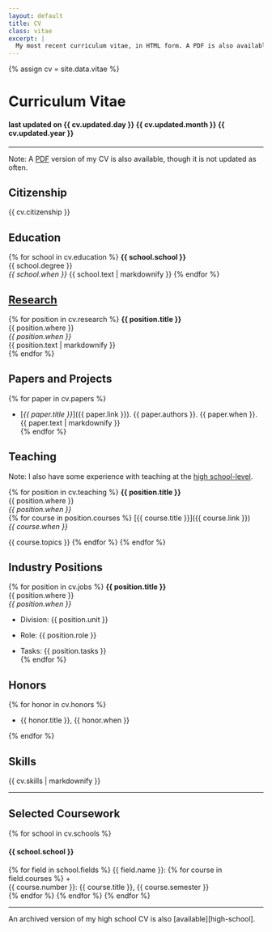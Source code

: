 ```yaml
---
layout: default
title: CV
class: vitae
excerpt: |
  My most recent curriculum vitae, in HTML form. A PDF is also available!
---
```


{% assign cv = site.data.vitae %}

# Curriculum Vitae

#### last updated on {{ cv.updated.day }} {{ cv.updated.month }} {{ cv.updated.year }}

----

Note: A [PDF][] version of my CV is also available, though it is not updated as
often.

## Citizenship

{{ cv.citizenship }}

## Education

{% for school in cv.education %}
  **{{ school.school }}**  
  {{ school.degree }}  
  *{{ school.when }}*
  {{ school.text | markdownify }}
{% endfor %}

## [Research][]

{% for position in cv.research %}
  **{{ position.title }}**  
  {{ position.where }}  
  *{{ position.when }}*  
  {{ position.text | markdownify }}  
{% endfor %}

## Papers and Projects

{% for paper in cv.papers %}
  + [*{{ paper.title }}*]({{ paper.link }}). {{ paper.authors }}. {{ paper.when }}.  
    {{ paper.text | markdownify }}  
{% endfor %}

## Teaching

Note: I also have some experience with teaching at the [high school-level][hs].

{% for position in cv.teaching %}
  **{{ position.title }}**  
  {{ position.where }}  
  *{{ position.when }}*  
  {% for course in position.courses %}
  [{{ course.title }}]({{ course.link }})  
  *{{ course.when }}*  
  
  {{ course.topics }}
  {% endfor %}
{% endfor %}

## Industry Positions

{% for position in cv.jobs %}
  **{{ position.title }}**  
  {{ position.where }}  
  *{{ position.when }}*  

  + Division: {{ position.unit }}  

  + Role:     {{ position.role }}  

  + Tasks:    {{ position.tasks }}  
{% endfor %}

## Honors

{% for honor in cv.honors %}
  + <div>{{ honor.title }}, {{ honor.when }}</div>
{% endfor %}

## Skills

{{ cv.skills | markdownify }}

----

## Selected Coursework

{% for school in cv.schools %}
<h4>{{ school.school }}</h4>
{% for field in school.fields %}
  {{ field.name }}:
  {% for course in field.courses %}
  + <div>{{ course.number }}: {{ course.title }}, {{ course.semester }}</div>
  {% endfor %}
{% endfor %}
{% endfor %}

----
<div class="side-text" markdown="1">
  An archived version of my high school CV is also [available][high-school].
</div>

[pdf]:         {{site.base}}/media/cv.pdf
[hs]:          {{site.base}}/cv/teaching-hs.html

[research]:    {{site.base}}/research/

[high-school]: {{site.base}}/cv/high-school.html